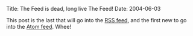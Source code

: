 Title: The Feed is dead, long live The Feed!
Date: 2004-06-03

This post is the last that will go into the <a href='/blog/rss'>RSS
feed</a>, and the first new to go into the <a href='/blog/atom'>Atom
feed</a>. Whee!